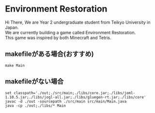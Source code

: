 # Environment Restoration

Hi There, We are Year 2 undergraduate student from Teikyo University in Japan.
<br>
We are currently building a game called Environment Restoration.
<br>
This game was inspired by both Minecraft and Tetris.

## makefileがある場合(おすすめ)
```
make Main
```

## makefileがない場合
```make
set classpath='./out;./src/main;./libs/core.jar;./libs/joml-1.10.5.jar;./libs/jogl-all.jar;./libs/gluegen-rt.jar;./libs/core'
javac -d ./out -sourcepath ./src/main src/main/Main.java
java -cp ./out;./libs/* Main
```
